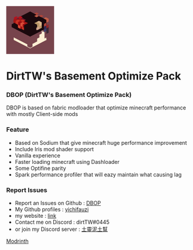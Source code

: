 <img src="DBOP logo.png" alt="DBOP logo.png" width="128">

# DirtTW's Basement Optimize Pack

### DBOP (DirtTW's Basement Optimize Pack)

DBOP is based on fabric modloader that optimize minecraft performance with mostly Client-side mods

### Feature

- Based on Sodium that give minecraft huge performance improvement
- Include Iris mod shader support
- Vanilla experience
- Faster loading minecraft using Dashloader
- Some Optifine parity
- Spark performance profiler that will eazy maintain what causing lag

### Report Issues

- Report an Issues on Github : [DBOP
](https://github.com/yichifauzi/DBOP)
- My Github profiles : [yichifauzi](https://github.com/yichifauzi)
- my website : [link](https://yichifauzi.github.io/modpackinstalltutorial/)
- Contact me on Discord : dirtTW#0445
- or join my Discord server : [土靈泥土幫](https://discord.gg/eS6ZgXcfAV)

[Modrinth](https://modrinth.com/modpack/dbop)
